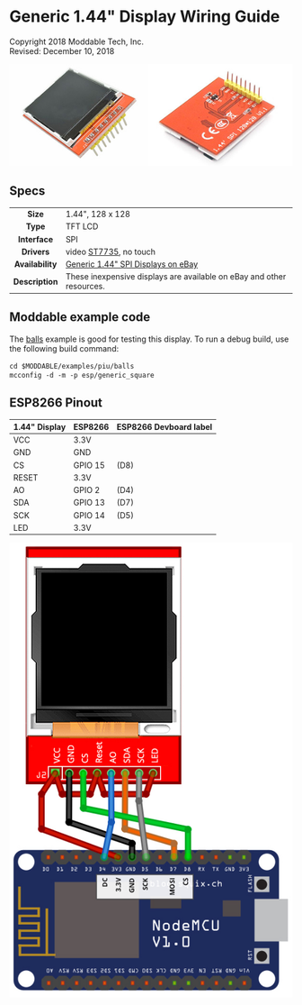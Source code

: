 # Generic 1.44" Display Wiring Guide
Copyright 2018 Moddable Tech, Inc.<BR>
Revised: December 10, 2018

![Generic SPI Display](images/generic-1.44-display.jpg)

## Specs

| | |
| :---: | :--- |
| **Size** | 1.44", 128 x 128
| **Type** | TFT LCD
| **Interface** | SPI
| **Drivers** | video [ST7735](../../documentation/drivers/st7735/st7735.md), no touch
| **Availability** | [Generic 1.44" SPI Displays on eBay](https://www.ebay.com/sch/i.html?_odkw=spi+display&_osacat=0&_from=R40&_trksid=p2045573.m570.l1313.TR0.TRC0.H0.Xspi+display+1.44%22.TRS1&_nkw=spi+display+1.44%22&_sacat=0)
| **Description** | These inexpensive displays are available on eBay and other resources.

## Moddable example code

The [balls](../../examples/piu/balls/) example is good for testing this display.  To run a debug build, use the following build command:

```
cd $MODDABLE/examples/piu/balls
mcconfig -d -m -p esp/generic_square
```

## ESP8266 Pinout

| 1.44" Display | ESP8266 | ESP8266 Devboard label
| --- | --- | --- | 
| VCC | 3.3V |
| GND | GND | 
| CS | GPIO 15 | (D8)
| RESET | 3.3V | 
| AO | GPIO 2 | (D4)
| SDA | GPIO 13 | (D7) 
| SCK | GPIO 14 | (D5) 
| LED | 3.3V | 

![Generic 2.4"-2.8" wiring illustration](images/esp-generic-1.44-display.jpg)


